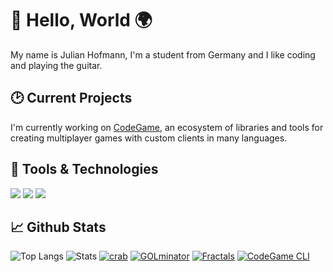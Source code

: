 # 👋 Hello, World 🌍

My name is Julian Hofmann, I'm a student from Germany and I like coding and playing the guitar.

## 🕑 Current Projects

I'm currently working on [CodeGame](https://code-game.org/), an ecosystem of libraries and tools for creating multiplayer games with custom clients in many languages.

## 🔧 Tools & Technologies

![](https://img.shields.io/badge/OS-Linux-informational?style=flat&logo=linux&logoColor=white&color=2bbc8a)
![](https://img.shields.io/badge/Editor-Vim-informational?style=flat&logo=vim&logoColor=white&color=2bbc8a)
![](https://img.shields.io/badge/Language-Golang-informational?style=flat&logo=go&logoColor=white&color=2bbc8a)

## &#x1f4c8; Github Stats

![Top Langs](https://github-readme-stats.vercel.app/api/top-langs/?username=Bananenpro&theme=dark&hide_border=true&langs_count=3)
![Stats](https://github-readme-stats.vercel.app/api?username=Bananenpro&count_private=true&show_icons=true&theme=dark&hide_border=true&line_height=27)
[![crab](https://github-readme-stats.vercel.app/api/pin/?username=Bananenpro&repo=crab&theme=dark&hide_border=true)](https://github.com/Bananenpro/crab)
[![GOLminator](https://github-readme-stats.vercel.app/api/pin/?username=Bananenpro&repo=golminator&theme=dark&hide_border=true)](https://github.com/Bananenpro/golminator)
[![Fractals](https://github-readme-stats.vercel.app/api/pin/?username=Bananenpro&repo=fractals&theme=dark&hide_border=true)](https://github.com/Bananenpro/fractals)
[![CodeGame CLI](https://github-readme-stats.vercel.app/api/pin/?username=code-game-project&repo=codegame-cli&theme=dark&hide_border=true)](https://github.com/code-game-project/codegame-cli)

